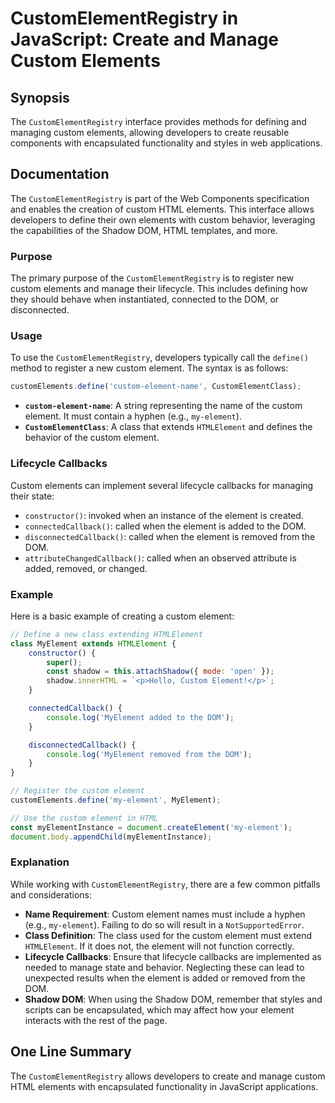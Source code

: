 <!--
Meta Description: # CustomElementRegistry in JavaScript: Create and Manage Custom Elements ## Synopsis The `CustomElementRegistry` interface provides methods for defini...
Meta Keywords: element, custom, dom, customelementregistry, elements
-->

# CustomElementRegistry in JavaScript: Create and Manage Custom Elements

## Synopsis
The `CustomElementRegistry` interface provides methods for defining and managing custom elements, allowing developers to create reusable components with encapsulated functionality and styles in web applications.

## Documentation
The `CustomElementRegistry` is part of the Web Components specification and enables the creation of custom HTML elements. This interface allows developers to define their own elements with custom behavior, leveraging the capabilities of the Shadow DOM, HTML templates, and more.

### Purpose
The primary purpose of the `CustomElementRegistry` is to register new custom elements and manage their lifecycle. This includes defining how they should behave when instantiated, connected to the DOM, or disconnected.

### Usage
To use the `CustomElementRegistry`, developers typically call the `define()` method to register a new custom element. The syntax is as follows:

```javascript
customElements.define('custom-element-name', CustomElementClass);
```

- **`custom-element-name`**: A string representing the name of the custom element. It must contain a hyphen (e.g., `my-element`).
- **`CustomElementClass`**: A class that extends `HTMLElement` and defines the behavior of the custom element.

### Lifecycle Callbacks
Custom elements can implement several lifecycle callbacks for managing their state:

- `constructor()`: invoked when an instance of the element is created.
- `connectedCallback()`: called when the element is added to the DOM.
- `disconnectedCallback()`: called when the element is removed from the DOM.
- `attributeChangedCallback()`: called when an observed attribute is added, removed, or changed.

### Example
Here is a basic example of creating a custom element:

```javascript
// Define a new class extending HTMLElement
class MyElement extends HTMLElement {
    constructor() {
        super();
        const shadow = this.attachShadow({ mode: 'open' });
        shadow.innerHTML = `<p>Hello, Custom Element!</p>`;
    }

    connectedCallback() {
        console.log('MyElement added to the DOM');
    }

    disconnectedCallback() {
        console.log('MyElement removed from the DOM');
    }
}

// Register the custom element
customElements.define('my-element', MyElement);

// Use the custom element in HTML
const myElementInstance = document.createElement('my-element');
document.body.appendChild(myElementInstance);
```

### Explanation
While working with `CustomElementRegistry`, there are a few common pitfalls and considerations:

- **Name Requirement**: Custom element names must include a hyphen (e.g., `my-element`). Failing to do so will result in a `NotSupportedError`.
- **Class Definition**: The class used for the custom element must extend `HTMLElement`. If it does not, the element will not function correctly.
- **Lifecycle Callbacks**: Ensure that lifecycle callbacks are implemented as needed to manage state and behavior. Neglecting these can lead to unexpected results when the element is added or removed from the DOM.
- **Shadow DOM**: When using the Shadow DOM, remember that styles and scripts can be encapsulated, which may affect how your element interacts with the rest of the page.

## One Line Summary
The `CustomElementRegistry` allows developers to create and manage custom HTML elements with encapsulated functionality in JavaScript applications.
